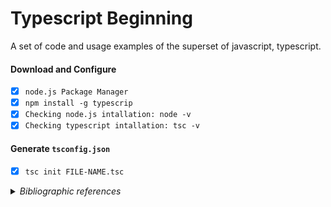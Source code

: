 # Typescript Beginning

A set of code and usage examples of the superset of javascript, typescript.


#### Download and Configure
- [x] `node.js Package Manager` 
- [x] `npm install -g typescrip`
- [x] `Checking node.js intallation: node -v`
- [x] `Checking typescript intallation: tsc -v`
  
#### Generate `tsconfig.json`
- [x] `tsc init FILE-NAME.tsc`

<details>
    <summary><i>Bibliographic references</i></summary>
    <ul>
        <li><a href="https://youtu.be/lCemyQeSCV8"><i>Matheus Battisti - Hora de Codar</i></a><br/></li>
        <li><a href="https://youtu.be/rCKvrhLRFLE"><i>DevDojo</i></a><br/></li>
    </ul>
</details>



